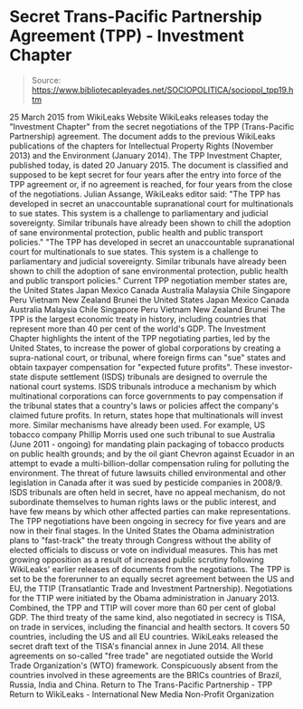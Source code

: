 # Secret Trans-Pacific Partnership Agreement (TPP) - Investment Chapter

> Source: https://www.bibliotecapleyades.net/SOCIOPOLITICA/sociopol_tpp19.htm

25 March 2015
from WikiLeaks Website
WikiLeaks releases today the "Investment Chapter" from the secret negotiations of the TPP (Trans-Pacific Partnership) agreement. The document adds to the previous WikiLeaks publications of the chapters for Intellectual Property Rights (November 2013) and the Environment (January 2014). The TPP Investment Chapter, published today, is dated 20 January 2015. The document is classified and supposed to be kept secret for four years after the entry into force of the TPP agreement or, if no agreement is reached, for four years from the close of the negotiations. Julian Assange, WikiLeaks editor said:
"The TPP has developed in secret an unaccountable supranational court for multinationals to sue states. This system is a challenge to parliamentary and judicial sovereignty. Similar tribunals have already been shown to chill the adoption of sane environmental protection, public health and public transport policies."
"The TPP has developed in secret an unaccountable supranational court for multinationals to sue states. This system is a challenge to parliamentary and judicial sovereignty.
Similar tribunals have already been shown to chill the adoption of sane environmental protection, public health and public transport policies."
Current TPP negotiation member states are,
the United States Japan Mexico Canada Australia Malaysia Chile Singapore Peru Vietnam New Zealand Brunei
the United States
Japan
Mexico
Canada
Australia
Malaysia
Chile
Singapore
Peru
Vietnam
New Zealand
Brunei
The TPP is the largest economic treaty in history, including countries that represent more than 40 per cent of the world's GDP. The Investment Chapter highlights the intent of the TPP negotiating parties, led by the United States, to increase the power of global corporations by creating a supra-national court, or tribunal, where foreign firms can "sue" states and obtain taxpayer compensation for "expected future profits".
These investor-state dispute settlement (ISDS) tribunals are designed to overrule the national court systems.
ISDS tribunals introduce a mechanism by which multinational corporations can force governments to pay compensation if the tribunal states that a country's laws or policies affect the company's claimed future profits. In return, states hope that multinationals will invest more.
Similar mechanisms have already been used. For example, US tobacco company Phillip Morris used one such tribunal to sue Australia (June 2011 - ongoing) for mandating plain packaging of tobacco products on public health grounds; and by the oil giant Chevron against Ecuador in an attempt to evade a multi-billion-dollar compensation ruling for polluting the environment. The threat of future lawsuits chilled environmental and other legislation in Canada after it was sued by pesticide companies in 2008/9.
ISDS tribunals are often held in secret, have no appeal mechanism, do not subordinate themselves to human rights laws or the public interest, and have few means by which other affected parties can make representations. The TPP negotiations have been ongoing in secrecy for five years and are now in their final stages.
In the United States the Obama administration plans to "fast-track" the treaty through Congress without the ability of elected officials to discuss or vote on individual measures. This has met growing opposition as a result of increased public scrutiny following WikiLeaks' earlier releases of documents from the negotiations. The TPP is set to be the forerunner to an equally secret agreement between the US and EU, the TTIP (Transatlantic Trade and Investment Partnership). Negotiations for the TTIP were initiated by the Obama administration in January 2013. Combined, the TPP and TTIP will cover more than 60 per cent of global GDP.
The third treaty of the same kind, also negotiated in secrecy is TISA, on trade in services, including the financial and health sectors. It covers 50 countries, including the US and all EU countries.
WikiLeaks released the secret draft text of the TISA's financial annex in June 2014. All these agreements on so-called "free trade" are negotiated outside the World Trade Organization's (WTO) framework.
Conspicuously absent from the countries involved in these agreements are the BRICs countries of Brazil, Russia, India and China.
Return to The Trans-Pacific Partnership - TPP
Return to WikiLeaks - International New Media Non-Profit Organization

